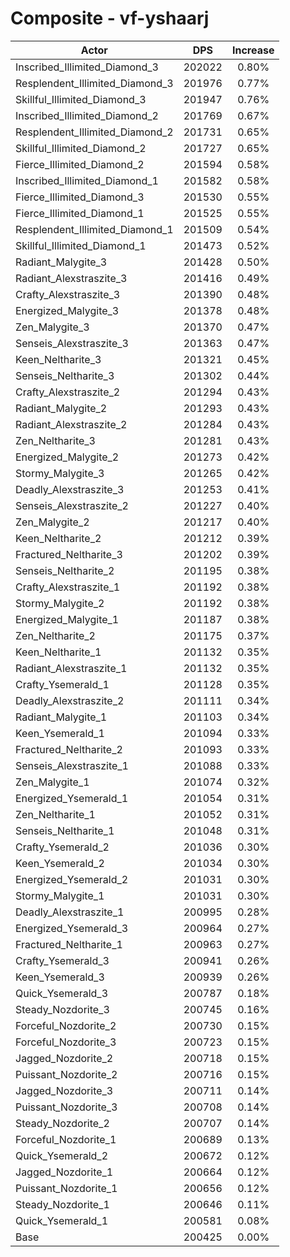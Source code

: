 # Composite - vf-yshaarj
| Actor | DPS | Increase |
|---|:---:|:---:|
|Inscribed_Illimited_Diamond_3|202022|0.80%|
|Resplendent_Illimited_Diamond_3|201976|0.77%|
|Skillful_Illimited_Diamond_3|201947|0.76%|
|Inscribed_Illimited_Diamond_2|201769|0.67%|
|Resplendent_Illimited_Diamond_2|201731|0.65%|
|Skillful_Illimited_Diamond_2|201727|0.65%|
|Fierce_Illimited_Diamond_2|201594|0.58%|
|Inscribed_Illimited_Diamond_1|201582|0.58%|
|Fierce_Illimited_Diamond_3|201530|0.55%|
|Fierce_Illimited_Diamond_1|201525|0.55%|
|Resplendent_Illimited_Diamond_1|201509|0.54%|
|Skillful_Illimited_Diamond_1|201473|0.52%|
|Radiant_Malygite_3|201428|0.50%|
|Radiant_Alexstraszite_3|201416|0.49%|
|Crafty_Alexstraszite_3|201390|0.48%|
|Energized_Malygite_3|201378|0.48%|
|Zen_Malygite_3|201370|0.47%|
|Senseis_Alexstraszite_3|201363|0.47%|
|Keen_Neltharite_3|201321|0.45%|
|Senseis_Neltharite_3|201302|0.44%|
|Crafty_Alexstraszite_2|201294|0.43%|
|Radiant_Malygite_2|201293|0.43%|
|Radiant_Alexstraszite_2|201284|0.43%|
|Zen_Neltharite_3|201281|0.43%|
|Energized_Malygite_2|201273|0.42%|
|Stormy_Malygite_3|201265|0.42%|
|Deadly_Alexstraszite_3|201253|0.41%|
|Senseis_Alexstraszite_2|201227|0.40%|
|Zen_Malygite_2|201217|0.40%|
|Keen_Neltharite_2|201212|0.39%|
|Fractured_Neltharite_3|201202|0.39%|
|Senseis_Neltharite_2|201195|0.38%|
|Crafty_Alexstraszite_1|201192|0.38%|
|Stormy_Malygite_2|201192|0.38%|
|Energized_Malygite_1|201187|0.38%|
|Zen_Neltharite_2|201175|0.37%|
|Keen_Neltharite_1|201132|0.35%|
|Radiant_Alexstraszite_1|201132|0.35%|
|Crafty_Ysemerald_1|201128|0.35%|
|Deadly_Alexstraszite_2|201111|0.34%|
|Radiant_Malygite_1|201103|0.34%|
|Keen_Ysemerald_1|201094|0.33%|
|Fractured_Neltharite_2|201093|0.33%|
|Senseis_Alexstraszite_1|201088|0.33%|
|Zen_Malygite_1|201074|0.32%|
|Energized_Ysemerald_1|201054|0.31%|
|Zen_Neltharite_1|201052|0.31%|
|Senseis_Neltharite_1|201048|0.31%|
|Crafty_Ysemerald_2|201036|0.30%|
|Keen_Ysemerald_2|201034|0.30%|
|Energized_Ysemerald_2|201031|0.30%|
|Stormy_Malygite_1|201031|0.30%|
|Deadly_Alexstraszite_1|200995|0.28%|
|Energized_Ysemerald_3|200964|0.27%|
|Fractured_Neltharite_1|200963|0.27%|
|Crafty_Ysemerald_3|200941|0.26%|
|Keen_Ysemerald_3|200939|0.26%|
|Quick_Ysemerald_3|200787|0.18%|
|Steady_Nozdorite_3|200745|0.16%|
|Forceful_Nozdorite_2|200730|0.15%|
|Forceful_Nozdorite_3|200723|0.15%|
|Jagged_Nozdorite_2|200718|0.15%|
|Puissant_Nozdorite_2|200716|0.15%|
|Jagged_Nozdorite_3|200711|0.14%|
|Puissant_Nozdorite_3|200708|0.14%|
|Steady_Nozdorite_2|200707|0.14%|
|Forceful_Nozdorite_1|200689|0.13%|
|Quick_Ysemerald_2|200672|0.12%|
|Jagged_Nozdorite_1|200664|0.12%|
|Puissant_Nozdorite_1|200656|0.12%|
|Steady_Nozdorite_1|200646|0.11%|
|Quick_Ysemerald_1|200581|0.08%|
|Base|200425|0.00%|
